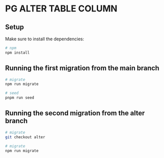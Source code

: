 # PG ALTER TABLE COLUMN


## Setup

Make sure to install the dependencies:

```bash
# npm
npm install
```

## Running the first migration from the main branch

```bash
# migrate
npm run migrate

# seed
pnpm run seed

```

## Running the second migration from the alter branch

```bash
# migrate
git checkout alter

# migrate
npm run migrate

```

